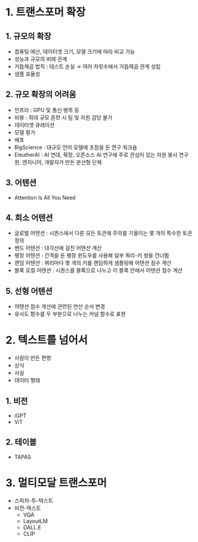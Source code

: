 # 1. 트랜스포머 확장

## 1. 규모의 확장

- 컴퓨팅 예산, 데이터셋 크기, 모델 크기에 따라 비교 가능
- 성능과 규모의 비례 관계
- 거듭제곱 법칙 : 테스트 손실 → 여러 자릿수에서 거듭제곱 관계 성립
- 샘플 효율성

## 2. 규모 확장의 어려움

- 인프라 : GPU 및 통신 병목 등
- 비용 : 최대 규모 훈련 시 팀 및 자원 감당 불가
- 데이터셋 큐레이션
- 모델 평가
- 배포
- BigScience : 대규모 언어 모델에 초점을 둔 연구 워크숍
- EleutherAI : AI 연대, 확장, 오픈소스 AI 연구에 주로 관심이 있는 자원 봉사 연구원, 엔지니어, 개발자가 만든 분산형 단체

## 3. 어텐션

- Attention Is All You Need

## 4. 희소 어텐션

- 글로벌 어텐션 : 시퀀스에서 다른 모든 토큰에 주의를 기울이는 몇 개의 특수한 토큰 정의
- 밴드 어텐션 : 대각선에 걸친 어텐션 계산
- 팽창 어텐션 : 간격을 둔 팽창 윈도우를 사용해 일부 쿼리-키 쌍을 건너뜀
- 랜덤 어텐션 : 쿼리마다 몇 개의 키를 랜덤하게 샘플링해 어텐션 점수 계산
- 블록 로컬 어텐션 : 시퀀스를 블록으로 나누고 이 블록 안에서 어텐션 점수 계산

## 5. 선형 어텐션

- 어텐션 점수 계산에 관련된 연산 순서 변경
- 유사도 함수를 두 부분으로 나누는 커널 함수로 표현

# 2. 텍스트를 넘어서

- 사람이 만든 편향
- 상식
- 사실
- 데이터 형태

## 1. 비전

- iGPT
- ViT

## 2. 테이블

- TAPAS

# 3. 멀티모달 트랜스포머

- 스피치-투-텍스트
- 비전-텍스트
    - VQA
    - LayoutLM
    - DALL.E
    - CLIP